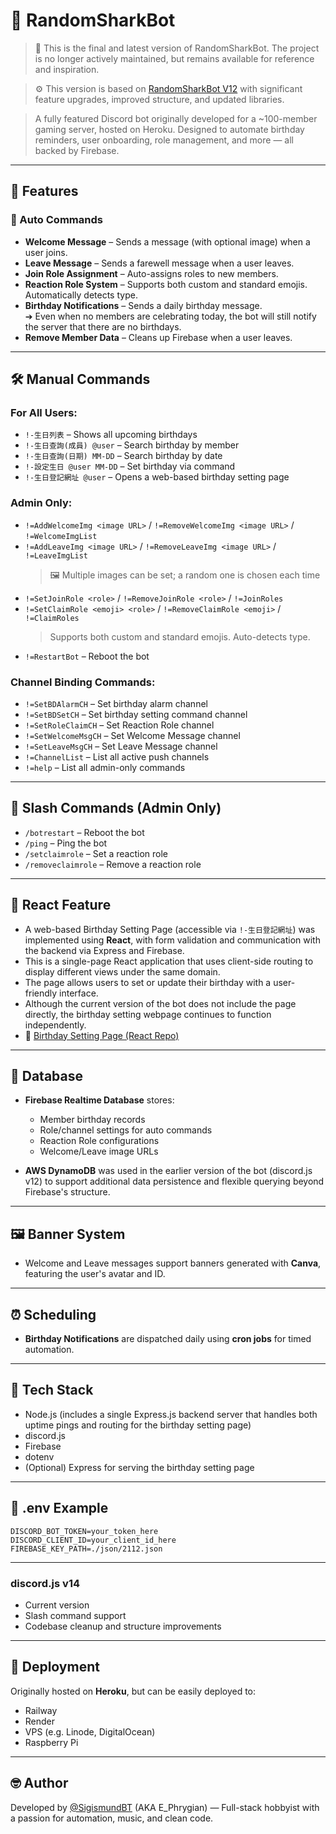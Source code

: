 # 🦈 RandomSharkBot

> 🚨 This is the final and latest version of RandomSharkBot. The project is no longer actively maintained, but remains available for reference and inspiration.

> ⚙️ This version is based on [RandomSharkBot V12](https://github.com/SigismundBT/RandomSharkBot-V12) with significant feature upgrades, improved structure, and updated libraries.

> A fully featured Discord bot originally developed for a ~100-member gaming server, hosted on Heroku. Designed to automate birthday reminders, user onboarding, role management, and more — all backed by Firebase.

---

## 📌 Features

### 🤖 Auto Commands

- **Welcome Message** – Sends a message (with optional image) when a user joins.
- **Leave Message** – Sends a farewell message when a user leaves.
- **Join Role Assignment** – Auto-assigns roles to new members.
- **Reaction Role System** – Supports both custom and standard emojis. Automatically detects type.
- **Birthday Notifications** – Sends a daily birthday message.\
  ➔ Even when no members are celebrating today, the bot will still notify the server that there are no birthdays.
- **Remove Member Data** – Cleans up Firebase when a user leaves.

---

## 🛠️ Manual Commands

### For All Users:

- `!-生日列表` – Shows all upcoming birthdays
- `!-生日查詢(成員) @user` – Search birthday by member
- `!-生日查詢(日期) MM-DD` – Search birthday by date
- `!-設定生日 @user MM-DD` – Set birthday via command
- `!-生日登記網址 @user` – Opens a web-based birthday setting page

### Admin Only:

- `!=AddWelcomeImg <image URL>` / `!=RemoveWelcomeImg <image URL>` / `!=WelcomeImgList`
- `!=AddLeaveImg <image URL>` / `!=RemoveLeaveImg <image URL>` / `!=LeaveImgList`
  > 🖼️ Multiple images can be set; a random one is chosen each time
- `!=SetJoinRole <role>` / `!=RemoveJoinRole <role>` / `!=JoinRoles`
- `!=SetClaimRole <emoji> <role>` / `!=RemoveClaimRole <emoji>` / `!=ClaimRoles`
  > Supports both custom and standard emojis. Auto-detects type.
- `!=RestartBot` – Reboot the bot

### Channel Binding Commands:

- `!=SetBDAlarmCH` – Set birthday alarm channel
- `!=SetBDSetCH` – Set birthday setting command channel
- `!=SetRoleClaimCH` – Set Reaction Role channel
- `!=SetWelcomeMsgCH` – Set Welcome Message channel
- `!=SetLeaveMsgCH` – Set Leave Message channel
- `!=ChannelList` – List all active push channels
- `!=help` – List all admin-only commands

---

## 🧰 Slash Commands (Admin Only)

- `/botrestart` – Reboot the bot
- `/ping` – Ping the bot
- `/setclaimrole` – Set a reaction role
- `/removeclaimrole` – Remove a reaction role

---

## 🧰 React Feature

- A web-based Birthday Setting Page (accessible via `!-生日登記網址`) was implemented using **React**, with form validation and communication with the backend via Express and Firebase.
- This is a single-page React application that uses client-side routing to display different views under the same domain.
- The page allows users to set or update their birthday with a user-friendly interface.
- Although the current version of the bot does not include the page directly, the birthday setting webpage continues to function independently.
- 🔗 [Birthday Setting Page (React Repo)](https://github.com/SigismundBT/RandomSharkBot-V14-React-Page)
---

## 📂 Database

- **Firebase Realtime Database** stores:
  - Member birthday records
  - Role/channel settings for auto commands
  - Reaction Role configurations
  - Welcome/Leave image URLs

- **AWS DynamoDB** was used in the earlier version of the bot (discord.js v12) to support additional data persistence and flexible querying beyond Firebase's structure.

---

## 🖼️ Banner System

- Welcome and Leave messages support banners generated with **Canva**, featuring the user's avatar and ID.

---

## ⏰ Scheduling

- **Birthday Notifications** are dispatched daily using **cron jobs** for timed automation.

---

## 🧰 Tech Stack

- Node.js (includes a single Express.js backend server that handles both uptime pings and routing for the birthday setting page)
- discord.js
- Firebase
- dotenv
- (Optional) Express for serving the birthday setting page

---

## 🔐 .env Example

```env
DISCORD_BOT_TOKEN=your_token_here
DISCORD_CLIENT_ID=your_client_id_here
FIREBASE_KEY_PATH=./json/2112.json
```

---

### discord.js v14
- Current version
- Slash command support
- Codebase cleanup and structure improvements

---

## 🚀 Deployment

Originally hosted on **Heroku**, but can be easily deployed to:

- Railway
- Render
- VPS (e.g. Linode, DigitalOcean)
- Raspberry Pi

---

## 🤓 Author

Developed by [@SigismundBT](https://github.com/SigismundBT) (AKA E_Phrygian) — Full-stack hobbyist with a passion for automation, music, and clean code.

